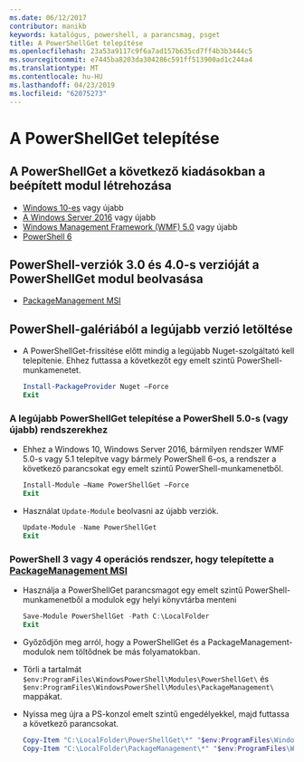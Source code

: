 ```yaml
---
ms.date: 06/12/2017
contributor: manikb
keywords: katalógus, powershell, a parancsmag, psget
title: A PowerShellGet telepítése
ms.openlocfilehash: 23a53a9117c9f6a7ad157b635cd7ff4b3b3444c5
ms.sourcegitcommit: e7445ba8203da304286c591ff513900ad1c244a4
ms.translationtype: MT
ms.contentlocale: hu-HU
ms.lasthandoff: 04/23/2019
ms.locfileid: "62075273"
---
```

# <a name="installing-powershellget"></a>A PowerShellGet telepítése

## <a name="powershellget-is-an-in-box-module-in-the-following-releases"></a>A PowerShellGet a következő kiadásokban a beépített modul létrehozása

- [Windows 10-es](https://www.microsoft.com/windows) vagy újabb
- [A Windows Server 2016](/windows-server/windows-server) vagy újabb
- [Windows Management Framework (WMF) 5.0](https://www.microsoft.com/download/details.aspx?id=50395) vagy újabb
- [PowerShell 6](https://github.com/PowerShell/PowerShell/releases)

## <a name="get-powershellget-module-for-powershell-versions-30-and-40"></a>PowerShell-verziók 3.0 és 4.0-s verzióját a PowerShellGet modul beolvasása

- [PackageManagement MSI](https://www.microsoft.com/download/details.aspx?id=51451)

## <a name="get-the-latest-version-from-powershell-gallery"></a>PowerShell-galériából a legújabb verzió letöltése

- A PowerShellGet-frissítése előtt mindig a legújabb Nuget-szolgáltató kell telepítenie. Ehhez futtassa a következőt egy emelt szintű PowerShell-munkamenetet.

  ```powershell
  Install-PackageProvider Nuget –Force
  Exit
  ```

### <a name="for-systems-with-powershell-50-or-newer-you-can-install-the-latest-powershellget"></a>A legújabb PowerShellGet telepítése a PowerShell 5.0-s (vagy újabb) rendszerekhez

- Ehhez a Windows 10, Windows Server 2016, bármilyen rendszer WMF 5.0-s vagy 5.1 telepítve vagy bármely PowerShell 6-os, a rendszer a következő parancsokat egy emelt szintű PowerShell-munkamenetből.

  ```powershell
  Install-Module –Name PowerShellGet –Force
  Exit
  ```

- Használat `Update-Module` beolvasni az újabb verziók.

  ```powershell
  Update-Module -Name PowerShellGet
  Exit
  ```

### <a name="for-systems-running-powershell-3-or-powershell-4-that-have-installed-the-packagemanagement-msihttpswwwmicrosoftcomdownloaddetailsaspxid51451"></a>PowerShell 3 vagy 4 operációs rendszer, hogy telepítette a [PackageManagement MSI](https://www.microsoft.com/download/details.aspx?id=51451)

- Használja a PowerShellGet parancsmagot egy emelt szintű PowerShell-munkamenetből a modulok egy helyi könyvtárba menteni

  ```powershell
  Save-Module PowerShellGet -Path C:\LocalFolder
  Exit
  ```

- Győződjön meg arról, hogy a PowerShellGet és a PackageManagement-modulok nem töltődnek be más folyamatokban.
- Törli a tartalmát `$env:ProgramFiles\WindowsPowerShell\Modules\PowerShellGet\` és `$env:ProgramFiles\WindowsPowerShell\Modules\PackageManagement\` mappákat.
- Nyissa meg újra a PS-konzol emelt szintű engedélyekkel, majd futtassa a következő parancsokat.

  ```powershell
  Copy-Item "C:\LocalFolder\PowerShellGet\*" "$env:ProgramFiles\WindowsPowerShell\Modules\PowerShellGet\" -Recurse -Force
  Copy-Item "C:\LocalFolder\PackageManagement\*" "$env:ProgramFiles\WindowsPowerShell\Modules\PackageManagement\" -Recurse -Force
  ```
